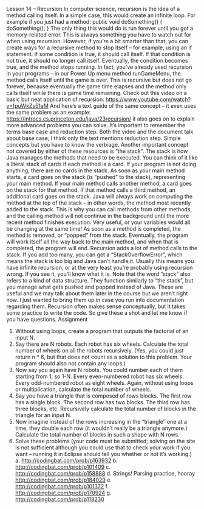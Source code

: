 Lesson 14 – Recursion
	In computer science, recursion is the idea of a method calling itself. In a simple case, this would create an infinite loop. For example if you just had a method:
public void doSomething() {
	doSomething();
}
The only thing this would do is run forever until you got a memory-related error. This is always something you have to watch out for when using recursion. However, if you’re a bit smarter than that, you can create ways for a recursive method to stop itself – for example, using an if statement. If some condition is true, it should call itself. If that condition is not true, it should no longer call itself. Eventually, the condition becomes true, and the method stops running. In fact, you’ve already used recursion in your programs – in our Power Up menu method runGameMenu, the method calls itself until the game is over. This is recursive but does not go forever, because eventually the game time elapses and the method only calls itself while there is game time remaining.
	Check out this video on a basic but neat application of recursion: https://www.youtube.com/watch?v=fpuWkZs51aM
	And here’s a text guide of the same concept – it even uses the same problem as an example: https://introcs.cs.princeton.edu/java/23recursion/ it also goes on to explain more advanced problems you can solve. 
	It’s important to remember the terms base case and reduction step. Both the video and the document talk about base case; I think only the text mentions reduction step. Simple concepts but you have to know the verbiage.
	Another important concept not covered by either of these resources is “the stack”. The stack is how Java manages the methods that need to be executed. You can think of it like a literal stack of cards if each method is a card. If your program is not doing anything, there are no cards in the stack. As soon as your main method starts, a card goes on the stack (is “pushed” to the stack), representing your main method. If your main method calls another method, a card goes on the stack for that method. If that method calls a third method, an additional card goes on the stack. Java will always work on computing the method at the top of the stack – in other words, the method most recently added to the stack. This is why you can call methods from other methods, and the calling method will not continue in the background until the more recent method finishes execution. Very useful, or your variables would all be changing at the same time! As soon as a method is completed, the method is removed, or “popped” from the stack. Eventually, the program will work itself all the way back to the main method, and when that is completed, the program will end.
	Recursion adds a lot of method calls to the stack. If you add too many, you can get a “StackOverflowError”, which means the stack is too big and Java can’t handle it. Usually this means you have infinite recursion, or at the very least you’re probably using recursion wrong. If you see it, you’ll know what it is.
	Note that the word “stack” also refers to a kind of data structure. They function similarly to “the stack”, but you manage what gets pushed and popped instead of Java. These are useful and we may talk about them later in the course but we aren’t right now. I just wanted to bring them up in case you run into documentation regarding them.
	Recursion often makes sense conceptually, but it takes some practice to write the code. So give these a shot and let me know if you have questions.
	Assignment
1.	Without using loops, create a program that outputs the factorial of an input N.
2.	Say there are N robots. Each robot has six wheels. Calculate the total number of wheels on all the robots recursively. (Yes, you could just return n * 6, but that does not count as a solution to this problem. Your program should also not contain any loops.)
3.	Now say you again have N robots. You could number each of them starting from 1, so 1-N. Every even-numbered robot has six wheels. Every odd-numbered robot as eight wheels. Again, without using loops or multiplication, calculate the total number of wheels.
4.	Say you have a triangle that is composed of rows blocks. The first row has a single block. The second row has two blocks. The third row has three blocks, etc. Recursively calculate the total number of blocks in the triangle for an input N.
5.	Now imagine instead of the rows increasing in the “triangle” one at a time, they double each row (it wouldn’t really be a triangle anymore.) Calculate the total number of blocks in such a shape with N rows.
6.	Solve these problems (your code must be submitted; solving on the site is not sufficient although you could use that to check your work if you want – running it in Eclipse should tell you whether or not it’s working.)
a.	http://codingbat.com/prob/p163932
b.	http://codingbat.com/prob/p101409
c.	http://codingbat.com/prob/p158888
d.	Strings! Parsing practice, hooray http://codingbat.com/prob/p184029
e.	http://codingbat.com/prob/p101372
f.	http://codingbat.com/prob/p170924
g.	http://codingbat.com/prob/p118230
